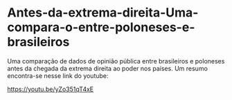 # Antes-da-extrema-direita-Uma-compara-o-entre-poloneses-e-brasileiros


Uma comparação de dados de opinião pública entre brasileiros e poloneses antes da chegada da extrema direita ao poder nos países. Um resumo encontra-se nesse link do youtube:

https://youtu.be/yZo351qT4xE
